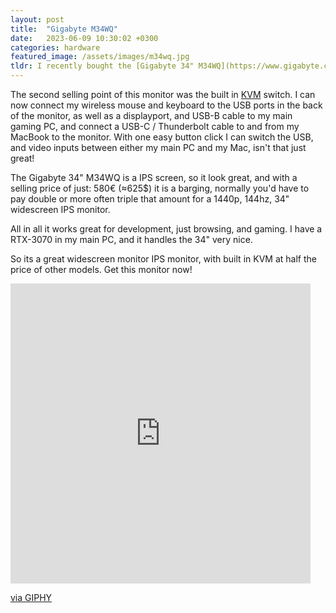 ```yaml
---
layout: post
title:  "Gigabyte M34WQ"
date:   2023-06-09 10:30:02 +0300
categories: hardware
featured_image: /assets/images/m34wq.jpg
tldr: I recently bought the [Gigabyte 34" M34WQ](https://www.gigabyte.com/Monitor/M34WQ#kf), a 144hz, 1440p monitor. This monitor is huge when it comes to my tiny MacBook Pro 16" screen. The main selling point of this monitor was the non-curved wide screen. I plan on using this screen vertically to display all my code. I have a 32" curved monitor as well, and I'll be interesting to see how well they compare and work together.
---
```


The second selling point of this monitor was the built in [KVM](https://en.wikipedia.org/wiki/KVM_switch) switch. I can now connect my wireless mouse and keyboard to the USB ports in the back of the monitor, as well as a displayport, and USB-B cable to my main gaming PC, and connect a USB-C / Thunderbolt cable to and from my MacBook to the monitor. With one easy button click I can switch the USB, and video inputs between either my main PC and my Mac, isn't that just great!  

The Gigabyte 34" M34WQ is a IPS screen, so it look great, and with a selling price of just: 580€ (≈625$) it is a barging, normally you'd have to pay double or more often triple that amount for a 1440p, 144hz, 34" widescreen IPS monitor.

All in all it works great for development, just browsing, and gaming. I have a RTX-3070 in my main PC, and it handles the 34" very nice.

So its a great widescreen monitor IPS monitor, with built in KVM at half the price of other models. Get this monitor now!

<iframe src="https://giphy.com/embed/l2RdUvClCHDTvNnU2j" width="480" height="480" frameBorder="0" class="giphy-embed" allowFullScreen></iframe><p><a href="https://giphy.com/gifs/pudgypenguins-penguin-buy-penguins-l2RdUvClCHDTvNnU2j">via GIPHY</a></p>


